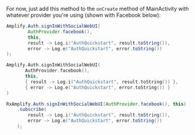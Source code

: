 For now, just add this method to the `onCreate` method of MainActivity with whatever provider you're using (shown with Facebook below):

<amplify-block-switcher>
<amplify-block name="Java">

```java
Amplify.Auth.signInWithSocialWebUI(
        AuthProvider.facebook(),
        this,
        result -> Log.i("AuthQuickstart", result.toString()),
        error -> Log.e("AuthQuickstart", error.toString())
);
```

</amplify-block>
<amplify-block name="Kotlin">

 ```kotlin
Amplify.Auth.signInWithSocialWebUI(
        AuthProvider.facebook(),
        this,
        { result -> Log.i("AuthQuickstart", result.toString()) },
        { error -> Log.e("AuthQuickstart", error.toString()) }
)
```

</amplify-block>
<amplify-block name="RxJava">

```java
RxAmplify.Auth.signInWithSocialWebUI(AuthProvider.facebook(), this)
    .subscribe(
        result -> Log.i("AuthQuickstart", result.toString()),
        error -> Log.e("AuthQuickstart", error.toString())
    );
```

</amplify-block>
</amplify-block-switcher>
